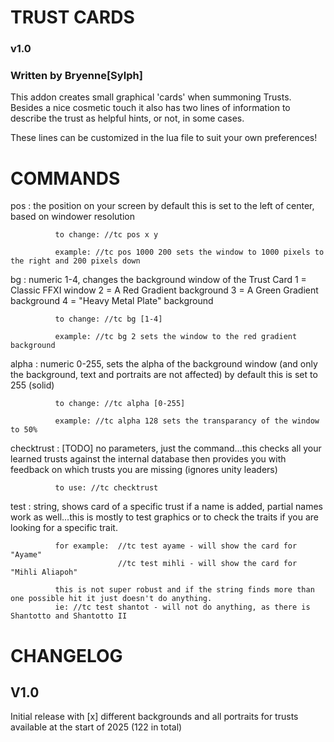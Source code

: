 # TRUST CARDS
### v1.0
### Written by Bryenne[Sylph]

This addon creates small graphical 'cards' when summoning Trusts.
Besides a nice cosmetic touch it also has two lines of information
to describe the trust as helpful hints, or not, in some cases.

These lines can be customized in the lua file to suit your own preferences!

# COMMANDS
pos			: the position on your screen
			  by default this is set to the left of center, based on windower resolution
			  
			  to change: //tc pos x y 
			  
			  example: //tc pos 1000 200 sets the window to 1000 pixels to the right and 200 pixels down
			  
bg			: numeric 1-4, changes the background window of the Trust Card 
			  1 = Classic FFXI window
			  2 = A Red Gradient background
			  3 = A Green Gradient background
			  4 = "Heavy Metal Plate" background
			  
			  to change: //tc bg [1-4] 
			  
			  example: //tc bg 2 sets the window to the red gradient background
			  
alpha		: numeric 0-255, sets the alpha of the background window (and only the background, text and portraits are not affected)
			  by default this is set to 255 (solid)
			  
			  to change: //tc alpha [0-255]
			  
			  example: //tc alpha 128 sets the transparancy of the window to 50%
			  
checktrust	: [TODO] no parameters, just the command...this checks all your learned trusts against the internal database
			  then provides you with feedback on which trusts you are missing (ignores unity leaders)
			  
			  to use: //tc checktrust
			  
test		: string, shows card of a specific trust if a name is added, partial names work as well...this is mostly to test graphics or to check the traits
			  if you are looking for a specific trait.
			  
			  for example: 	//tc test ayame - will show the card for "Ayame"
							//tc test mihli - will show the card for "Mihli Aliapoh"
							
			  this is not super robust and if the string finds more than one possible hit it just doesn't do anything. 
			  ie: //tc test shantot - will not do anything, as there is Shantotto and Shantotto II
							
# CHANGELOG

## V1.0
Initial release with [x] different backgrounds and all portraits for trusts available at the start of 2025 (122 in total)